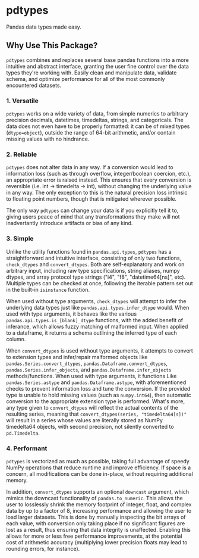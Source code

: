 # pdtypes
Pandas data types made easy.

## Why Use This Package?
`pdtypes` combines and replaces several base pandas functions into a more intuitive and abstract interface, granting the user fine
control over the data types they're working with.  Easily clean and manipulate data, validate schema, and optimize performance
for all of the most commonly encountered datasets.

### 1. Versatile
`pdtypes` works on a wide variety of data, from simple numerics to arbitrary precision decimals, datetimes, timedeltas, strings,
and categoricals.  The data does not even have to be properly formatted: it can be of mixed types (`dtype=object`), outside the
range of 64-bit arithmetic, and/or contain missing values with no hindrance.

### 2. Reliable
`pdtypes` does not alter data in any way. If a conversion would lead to information loss (such as through overflow,
integer/boolean coercion, etc.), an appropriate error is raised instead. This ensures that every conversion is
reversible (i.e. int -> timedelta -> int), without changing the underlying value in any way.  The only exception to this is
the natural precision loss intrinsic to floating point numbers, though that is mitigated wherever possible.

The only way `pdtypes` can change your data is if you explicitly tell it to, giving users peace of mind that any transformations
they make will not inadvertantly introduce artifacts or bias of any kind.

### 3. Simple
Unlike the utility functions found in `pandas.api.types`, `pdtypes` has a straightforward and intuitive interface,
consisting of only two functions, `check_dtypes` and `convert_dtypes`. Both are self-explanatory and work on
arbitrary input, including raw type specifications, string aliases, numpy dtypes, and array protocol type strings ("i4", "f8",
"datetime64[ns]", etc).  Multiple types can be checked at once, following the iterable pattern set out in the built-in
`isinstance` function.

When used without type arguments, `check_dtypes` will attempt to infer the underlying data types just like
`pandas.api.types.infer_dtype` would. When used with type arguments, it behaves like the various
`pandas.api.types.is_[blank]_dtype` functions, with the added benefit of inferance, which allows fuzzy matching of
malformed input.  When applied to a dataframe, it returns a schema outlining the inferred type of each column.

When `convert_dtypes` is used without type arguments, it attempts to convert to extension types and infer/repair
malformed objects like `pandas.Series.convert_dtypes`, `pandas.Dataframe.convert_dtypes`, `pandas.Series.infer_objects`, and
`pandas.Dataframe.infer_objects` methods/functions.  When used with type arguments, it functions Like
`pandas.Series.astype` and `pandas.Dataframe.astype`, with aforementioned checks to prevent information loss and tune the
conversion.  If the provided type is unable to hold missing values (such as `numpy.int64`), then automatic conversion
to the appropriate extension type is performed.  What's more, any type given to `convert_dtypes` will reflect the actual
contents of the resulting series, meaning that `convert_dtypes(series, "timedelta64[s])"` will result in a series whose values
are literally stored as NumPy timedelta64 objects, with second precision, not silently converted to `pd.Timedelta`.

### 4. Performant
`pdtypes` is vectorized as much as possible, taking full advantage of speedy NumPy operations that reduce runtime and
improve efficiency.  If space is a concern, all modifications can be done in-place, without requiring additional memory.

In addition, `convert_dtypes` supports an optional `downcast` argument, which mimics the downcast functionality of
`pandas.to_numeric`.  This allows the user to losslessly shrink the memory footprint of integer, float, and complex data
by up to a factor of 8, increasing performance and allowing the user to load larger datasets.  This is done by manually
inspecting the bit arrays of each value, with conversion only taking place if no significant figures are lost as a result,
thus ensuring that data integrity is unaffected.  Enabling this allows for more or less free performance improvements, at
the potential cost of arithmetic accuracy (multiplying lower precision floats may lead to rounding errors, for instance).

